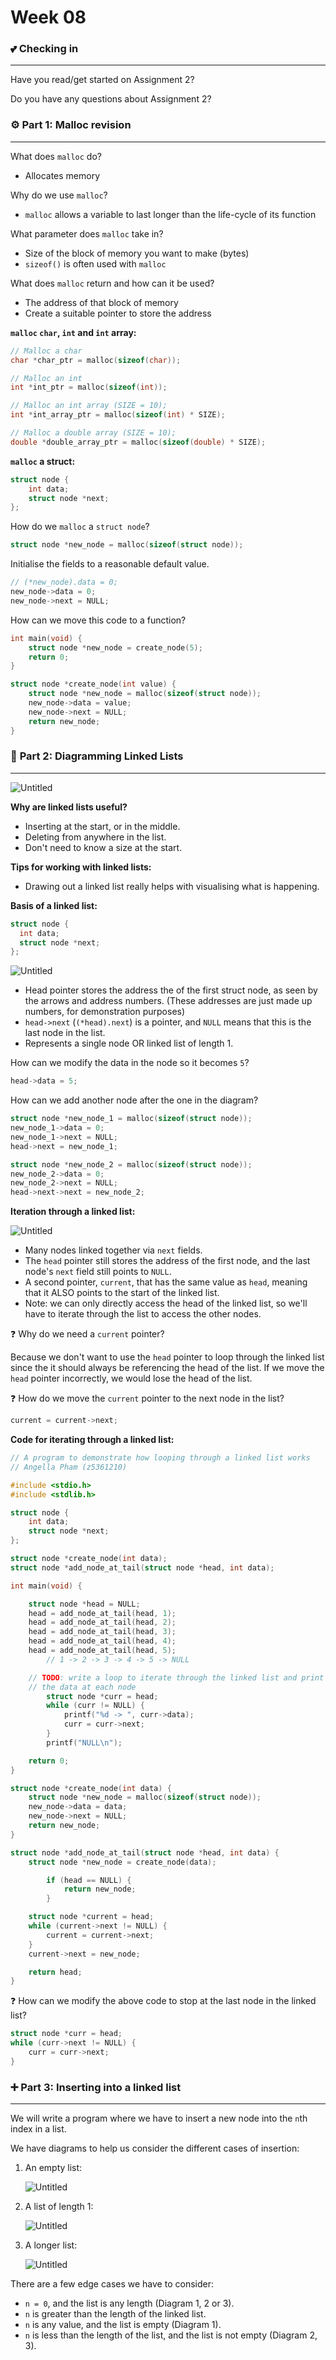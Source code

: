 # Week 08

### 💕 Checking in

---

Have you read/get started on Assignment 2?

Do you have any questions about Assignment 2?

### ⚙️ Part 1: Malloc revision

---

What does `malloc` do?

- Allocates memory

Why do we use `malloc`?

- `malloc` allows a variable to last longer than the life-cycle of its function

What parameter does `malloc` take in?

- Size of the block of memory you want to make (bytes)
- `sizeof()` is often used with `malloc`

What does `malloc` return and how can it be used?

- The address of that block of memory
- Create a suitable pointer to store the address

**`malloc` `char`, `int` and `int` array:**

```c
// Malloc a char
char *char_ptr = malloc(sizeof(char));

// Malloc an int
int *int_ptr = malloc(sizeof(int));

// Malloc an int array (SIZE = 10);
int *int_array_ptr = malloc(sizeof(int) * SIZE);

// Malloc a double array (SIZE = 10);
double *double_array_ptr = malloc(sizeof(double) * SIZE);
```

**`malloc` a struct:**

```c
struct node {
	int data;
	struct node *next;
};
```

How do we `malloc` a `struct node`?

```c
struct node *new_node = malloc(sizeof(struct node));
```

Initialise the fields to a reasonable default value.

```c
// (*new_node).data = 0;
new_node->data = 0;
new_node->next = NULL;
```

How can we move this code to a function?

```c
int main(void) {
	struct node *new_node = create_node(5);
	return 0;
}

struct node *create_node(int value) {
	struct node *new_node = malloc(sizeof(struct node));
	new_node->data = value;
	new_node->next = NULL;
	return new_node;
}
```

### 🔗 ****Part 2: Diagramming Linked Lists****

---

![Untitled](images/Untitled.png)

**Why are linked lists useful?**

- Inserting at the start, or in the middle.
- Deleting from anywhere in the list.
- Don't need to know a size at the start.

**Tips for working with linked lists:**

- Drawing out a linked list really helps with visualising what is happening.

**Basis of a linked list:**

```c
struct node {
  int data;
  struct node *next;
};
```

![Untitled](images/Untitled%201.png)

- Head pointer stores the address the of the first struct node, as seen by the arrows and address numbers. (These addresses are just made up numbers, for demonstration purposes)
- `head->next` (`(*head).next`) is a pointer, and `NULL` means that this is the last node in the list.
- Represents a single node OR linked list of length 1.

How can we modify the data in the node so it becomes `5`?

```c
head->data = 5;
```

How can we add another node after the one in the diagram?

```c
struct node *new_node_1 = malloc(sizeof(struct node));
new_node_1->data = 0;
new_node_1->next = NULL;
head->next = new_node_1;

struct node *new_node_2 = malloc(sizeof(struct node));
new_node_2->data = 0;
new_node_2->next = NULL;
head->next->next = new_node_2;
```

**Iteration through a linked list:**

![Untitled](images/Untitled%202.png)

- Many nodes linked together via `next` fields.
- The `head` pointer still stores the address of the first node, and the last node's `next` field still points to `NULL`.
- A second pointer, `current`, that has the same value as `head`, meaning that it ALSO points to the start of the linked list.
- Note: we can only directly access the head of the linked list, so we'll have to iterate through the list to access the other nodes.
    
    
❓ Why do we need a `current` pointer?

Because we don't want to use the `head` pointer to loop through the linked list since the it should always be referencing the head of the list. If we move the `head` pointer incorrectly, we would lose the head of the list.
    
❓ How do we move the `current` pointer to the next node in the list?
    
```c
current = current->next;
```

**********************Code for iterating through a linked list:**********************

```c
// A program to demonstrate how looping through a linked list works
// Angella Pham (z5361210)

#include <stdio.h>
#include <stdlib.h>

struct node {
    int data;
    struct node *next;
};

struct node *create_node(int data);
struct node *add_node_at_tail(struct node *head, int data);

int main(void) {

    struct node *head = NULL;
    head = add_node_at_tail(head, 1);
    head = add_node_at_tail(head, 2);
    head = add_node_at_tail(head, 3);
    head = add_node_at_tail(head, 4);
    head = add_node_at_tail(head, 5);
		// 1 -> 2 -> 3 -> 4 -> 5 -> NULL

    // TODO: write a loop to iterate through the linked list and print
    // the data at each node
		struct node *curr = head;
		while (curr != NULL) {
			printf("%d -> ", curr->data);
			curr = curr->next;
		}
		printf("NULL\n");

    return 0;
}

struct node *create_node(int data) {
    struct node *new_node = malloc(sizeof(struct node));
    new_node->data = data;
    new_node->next = NULL;
    return new_node;
}

struct node *add_node_at_tail(struct node *head, int data) {
    struct node *new_node = create_node(data);

		if (head == NULL) {
			return new_node;
		}

    struct node *current = head;
    while (current->next != NULL) {
        current = current->next;
    }
    current->next = new_node;

    return head;
}
```


❓ How can we modify the above code to stop at the last node in the linked list?

```c
struct node *curr = head;
while (curr->next != NULL) {
	curr = curr->next;
}
```

### ➕ ****Part 3: Inserting into a linked list****

---

We will write a program where we have to insert a new node into the `n`th index in a list.

We have diagrams to help us consider the different cases of insertion:

1. An empty list:
    
    ![Untitled](images/Untitled%203.png)
    
2. A list of length 1:
    
    ![Untitled](images/Untitled%204.png)
    
3. A longer list:
    
    ![Untitled](images/Untitled%205.png)
    

There are a few edge cases we have to consider:

- `n = 0`, and the list is any length (Diagram 1, 2 or 3).
- `n` is greater than the length of the linked list.
- `n` is any value, and the list is empty (Diagram 1).
- `n` is less than the length of the list, and the list is not empty (Diagram 2, 3).
